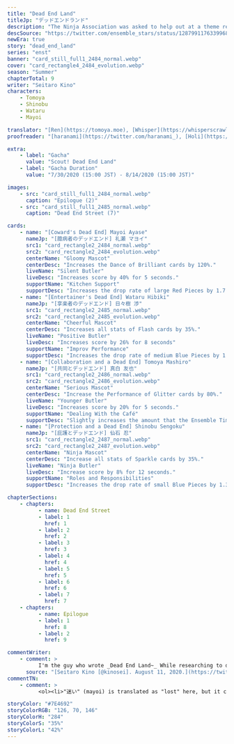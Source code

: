 ```yaml
---
title: "Dead End Land"
titleJp: "デッドエンドランド"
description: "The Ninja Association was asked to help out at a theme restaurant. However, Mayoi—who can't stand crowds—runs off..."
descSource: "https://twitter.com/ensemble_stars/status/1287991176339968001"
newEra: true
story: "dead_end_land"
series: "enst"
banner: "card_still_full1_2484_normal.webp"
cover: "card_rectangle4_2484_evolution.webp"
season: "Summer"
chapterTotal: 9
writer: "Seitaro Kino"
characters:
    - Tomoya
    - Shinobu
    - Wataru
    - Mayoi

translator: "[Ren](https://tomoya.moe), [Whisper](https://whisperscrawls.dreamwidth.org)"
proofreader: "[haranami](https://twitter.com/haranami_), [Holi](https://holistar.dreamwidth.org), [Sheep](https://twitter.com/Czar_Ramzy)"

extra:
    - label: "Gacha"
      value: "Scout! Dead End Land"
    - label: "Gacha Duration"
      value: "7/30/2020 (15:00 JST) - 8/14/2020 (15:00 JST)"

images:
    - src: "card_still_full1_2484_normal.webp"
      caption: "Epilogue (2)"
    - src: "card_still_full1_2485_normal.webp"
      caption: "Dead End Street (7)"

cards:
    - name: "[Coward's Dead End] Mayoi Ayase"
      nameJp: "[臆病者のデッドエンド] 礼瀬 マヨイ"
      src1: "card_rectangle2_2484_normal.webp"
      src2: "card_rectangle2_2484_evolution.webp"
      centerName: "Gloomy Mascot"
      centerDesc: "Increases the Dance of Brilliant cards by 120%."
      liveName: "Silent Butler"
      liveDesc: "Increases score by 40% for 5 seconds."
      supportName: "Kitchen Support"
      supportDesc: "Increases the drop rate of large Red Pieces by 1.7."
    - name: "[Entertainer's Dead End] Wataru Hibiki"
      nameJp: "[享楽者のデッドエンド] 日々樹 渉"
      src1: "card_rectangle2_2485_normal.webp"
      src2: "card_rectangle2_2485_evolution.webp"
      centerName: "Cheerful Mascot"
      centerDesc: "Increases all stats of Flash cards by 35%."
      liveName: "Positive Butler"
      liveDesc: "Increases score by 26% for 8 seconds"
      supportName: "Improv Performance"
      supportDesc: "Increases the drop rate of medium Blue Pieces by 1.5."
    - name: "[Collaboration and a Dead End] Tomoya Mashiro"
      nameJp: "[共同とデッドエンド] 真白 友也"
      src1: "card_rectangle2_2486_normal.webp"
      src2: "card_rectangle2_2486_evolution.webp"
      centerName: "Serious Mascot"
      centerDesc: "Increase the Performance of Glitter cards by 80%."
      liveName: "Younger Butler"
      liveDesc: "Increases score by 20% for 5 seconds."
      supportName: "Dealing With the Café"
      supportDesc: "Slightly increases the amount that the Ensemble Time gauge rises."
    - name: "[Protection and a Dead End] Shinobu Sengoku"
      nameJp: "[庇護とデッドエンド] 仙石 忍"
      src1: "card_rectangle2_2487_normal.webp"
      src2: "card_rectangle2_2487_evolution.webp"
      centerName: "Ninja Mascot"
      centerDesc: "Increase all stats of Sparkle cards by 35%."
      liveName: "Ninja Butler"
      liveDesc: "Increase score by 8% for 12 seconds."
      supportName: "Roles and Responsibilities"
      supportDesc: "Increases the drop rate of small Blue Pieces by 1.3."

chapterSections:
    - chapters:
          - name: Dead End Street
          - label: 1
            href: 1
          - label: 2
            href: 2
          - label: 3
            href: 3
          - label: 4
            href: 4
          - label: 5
            href: 5
          - label: 6
            href: 6
          - label: 7
            href: 7
    - chapters:
          - name: Epilogue
          - label: 1
            href: 8
          - label: 2
            href: 9

commentWriter:
    - comment: >
          I'm the guy who wrote _Dead End Land~_ While researching to decide on a chapter name, I came across the [idiom "生死妄念."](https://yoji.jitenon.jp/yojil/5571.html) It means "to be lost<Fn num="1">"迷い" (mayoi) is translated as "lost" here, but it can also mean doubt, delusion, etc. In Buddhism, it refers to the inability to reach enlightenment.</Fn> in your destructive thoughts forever, even when you reincarnate," which suits Mayoi perfectly! He's literally the personification of it! (he's not)
      source: "[Seitaro Kino [@kinosei]. August 11, 2020.](https://twitter.com/kinosei/status/1292826101463490560)"
commentTN:
    - comment: >
          <ol><li>"迷い" (mayoi) is translated as "lost" here, but it can also mean doubt, delusion, etc. In Buddhism, it refers to the inability to reach enlightenment.</li></ol>

storyColor: "#7E4692"
storyColorRGB: "126, 70, 146"
storyColorH: "284"
storyColorS: "35%"
storyColorL: "42%"
---
```

